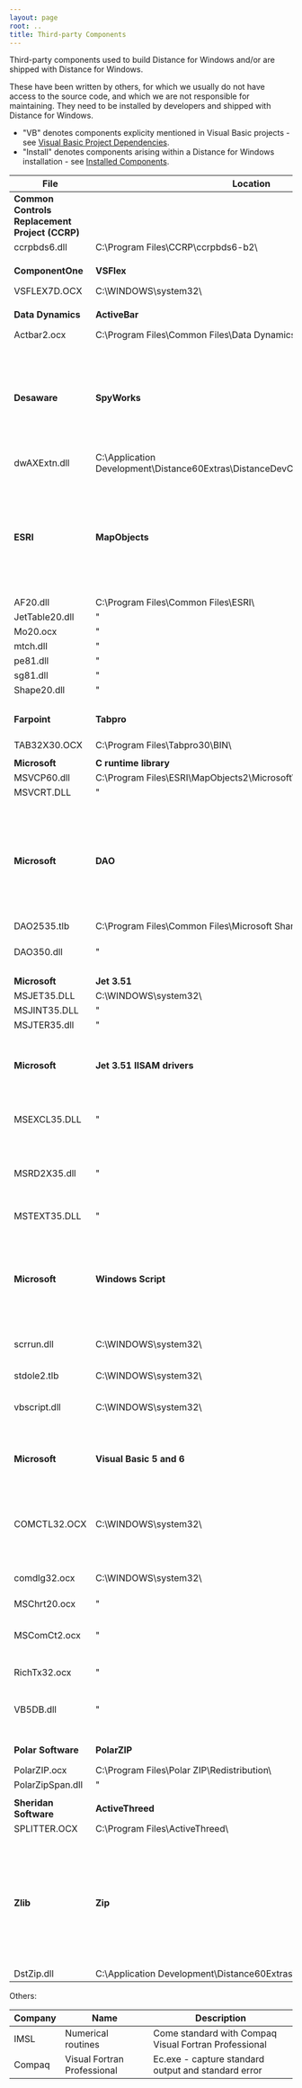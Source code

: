 ```yaml
---
layout: page
root: ..
title: Third-party Components
---
```


Third-party components used to build Distance for Windows and/or are shipped with Distance for Windows.

These have been written by others, for which we usually do not have access to the source code, and which we are not responsible for maintaining. They need to be installed by developers and shipped with Distance for Windows.

* "VB" denotes components explicity mentioned in Visual Basic projects - see [Visual Basic Project Dependencies](./VisualBasicProjectDependencies.html).
* "Install" denotes components arising within a Distance for Windows installation - see [Installed Components](./InstalledComponents.html).

| File | Location | Description | VB | Install |
| ---- | -------- | ----------- |----| ------- |
| **Common Controls Replacement Project (CCRP)** | | Freeware fancy folder browser dialog | | |
| ccrpbds6.dll | C:\Program Files\CCRP\ccrpbds6-b2\ | | Y | Y |
| | | | | |
| **ComponentOne** | **VSFlex** | Spreadsheet functionality | | |
| VSFLEX7D.OCX | C:\WINDOWS\system32\ | | Y | Y |
| | | | | |
| **Data Dynamics** | **ActiveBar** | Toolbar functionality | | |
| Actbar2.ocx | C:\Program Files\Common Files\Data Dynamics\ActiveBar2\ | | Y | Y |
| | | | | |
| **Desaware** | **SpyWorks** | Low-level functions for process manipulation. Allows some of the power of C++ to be implemented in VB. | | |
| dwAXExtn.dll | C:\Application Development\Distance60Extras\DistanceDevCD\SpyWorks63\System32\ | | Y | Y |
| | | | | |
| **ESRI** | **MapObjects** | ESRI shapefiles I/O. GIS and spatial functionality (e.g. projections, spatial selection etc) | |
| AF20.dll | C:\Program Files\Common Files\ESRI\ | | | Y |
| JetTable20.dll | " | | | Y |
| Mo20.ocx | " | | Y | Y |
| mtch.dll | " | | | Y |
| pe81.dll | " | | | Y |
| sg81.dll | " | | | Y |
| Shape20.dll | " | | | Y |
| | | | | |
| **Farpoint** | **Tabpro** | Tabs used within widgets | | |
| TAB32X30.OCX | C:\Program Files\Tabpro30\BIN\ | |Y | Y |
| | | | | |
| **Microsoft** | **C runtime library** | | | |
| MSVCP60.dll | C:\Program Files\ESRI\MapObjects2\Microsoft\ | | | Y |
| MSVCRT.DLL | " |  | | Y |
| | | | | | 
| **Microsoft** | **DAO** | Data access objects. Powers database engine and provides in-code access to Microsoft Jet databases | | |
| DAO2535.tlb | C:\Program Files\Common Files\Microsoft Shared\DAO\ | | | Y |
| DAO350.dll | " | DAO 3.51 Object Library | Y | Y |
| | | | | |
| **Microsoft** | **Jet 3.51** | Database | | |
| MSJET35.DLL | C:\WINDOWS\system32\ | | | Y |
| MSJINT35.DLL | " | | | Y |
| MSJTER35.dll | " | Errors | | Y |
| | | | | |
| **Microsoft** | **Jet 3.51 IISAM drivers** | Installable Indexed Sequential Access Method | | |
| MSEXCL35.DLL | " | Microsoft Excel 3.0-8.0 spreadsheets | | Y |
| MSRD2X35.dll | " | Native Microsoft Access 97 and earlier databases | | Y |
| MSTEXT35.DLL | " | Tabular text files | | Y |
| | | | | |
| **Microsoft** | **Windows Script** | Utilities e.g. regular expression searching, easy Windows file system manipulation |
| scrrun.dll | C:\WINDOWS\system32\ | Windows Scripting Runtime | Y | |
| stdole2.tlb | C:\WINDOWS\system32\ | Standard OLE types | Y | |
| vbscript.dll | C:\WINDOWS\system32\ | VBScript Regular Expressions | Y | |
| | | | |
| **Microsoft** | **Visual Basic 5 and 6** |  Chart, Rich Text Box, Windows Common Controls etc | | Y |
| COMCTL32.OCX | C:\WINDOWS\system32\ | Windows Common Controls ActiveX Control Module | Y | Y |
| comdlg32.ocx | C:\WINDOWS\system32\ | Windows Common Dialog | Y | |
| MSChrt20.ocx | " | Chart | Y | Y |
| MSComCt2.ocx | " | Common Controls 2 ActiveX Control | Y | Y |
| RichTx32.ocx | " | Rich Text OLE Control | Y | Y |
| VB5DB.dll | " | Visual Basic ICursor interface library | | Y |
| | | | | |
| **Polar Software** | **PolarZIP** | Compression functions | | Y |
| PolarZIP.ocx | C:\Program Files\Polar ZIP\Redistribution\ | | Y | Y |
| PolarZipSpan.dll | " | | | Y |
| | | | | |
| **Sheridan Software** | **ActiveThreed** | Split-window functionality | | |
| SPLITTER.OCX | C:\Program Files\ActiveThreed\ | | Y | Y |
| | | | | |
| **Zlib** | **Zip** | Freeware compression functions - for legacy purposes only - used for compression but deprecated by PolarZIP. | | |
| DstZip.dll | C:\Application Development\Distance60Extras\DistanceDevCD\Zlib\ | | | Y |

Others:

| Company | Name | Description |
| ------- | ---- | ----------- |
| IMSL | Numerical routines | Come standard with Compaq Visual Fortran Professional |
| Compaq | Visual Fortran Professional | Ec.exe - capture standard output and standard error |
